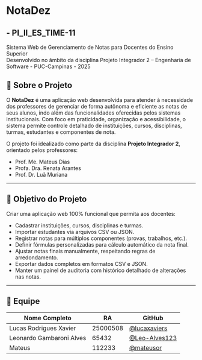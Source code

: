 # NotaDez
## - PI_II_ES_TIME-11

Sistema Web de Gerenciamento de Notas para Docentes do Ensino Superior  
Desenvolvido no âmbito da disciplina Projeto Integrador 2 – Engenharia de Software - PUC-Campinas - 2025

## 📘 Sobre o Projeto

O **NotaDez** é uma aplicação web desenvolvida para atender à necessidade dos professores de gerenciar de forma autônoma e eficiente as notas de seus alunos, indo além das funcionalidades oferecidas pelos sistemas institucionais. Com foco em praticidade, organização e acessibilidade, o sistema permite controle detalhado de instituições, cursos, disciplinas, turmas, estudantes e componentes de nota.

O projeto foi idealizado como parte da disciplina **Projeto Integrador 2**, orientado pelos professores:
- Prof. Me. Mateus Dias
- Profa. Dra. Renata Arantes
- Prof. Dr. Luã Muriana

---

## 🎯 Objetivo do Projeto

Criar uma aplicação web 100% funcional que permita aos docentes:

- Cadastrar instituições, cursos, disciplinas e turmas.
- Importar estudantes via arquivos CSV ou JSON.
- Registrar notas para múltiplos componentes (provas, trabalhos, etc.).
- Definir fórmulas personalizadas para cálculo automático da nota final.
- Ajustar notas finais manualmente, respeitando regras de arredondamento.
- Exportar dados completos em formatos CSV e JSON.
- Manter um painel de auditoria com histórico detalhado de alterações nas notas.

---

## 👥 Equipe

| Nome Completo           | RA       | GitHub                             |
|-------------------------|----------|------------------------------------|
| Lucas Rodrigues Xavier  | 25000508 | [@lucaxaviers](https://github.com/lucaxaviers) |
| Leonardo Gambaroni Alves| 65432    | [@Leo-Alves123](https://github.com/Leo-Alves123) |
| Mateus       | 112233   | [@mateusor](https://github.com/mateusor) |
